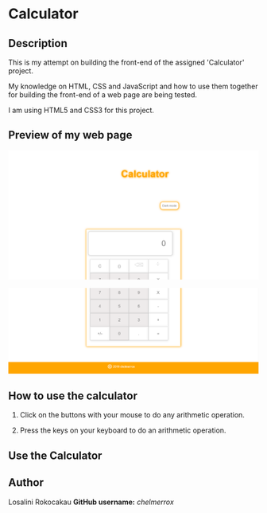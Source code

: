 # Calculator

## Description

This is my attempt on building the front-end of the assigned 'Calculator' project.

My knowledge on HTML, CSS and JavaScript and how to use them together for building the front-end of a web page are being tested. 

I am using HTML5 and CSS3 for this project.

## Preview of my web page

![Preview](images/webpage_top.PNG)

![Preview 2](images/webpage_bottom.PNG)

## How to use the calculator

1. Click on the buttons with your mouse to do any arithmetic operation.

2. Press the keys on your keyboard to do an arithmetic operation.

## Use the Calculator

## Author

Losalini Rokocakau **GitHub username:** *chelmerrox*

